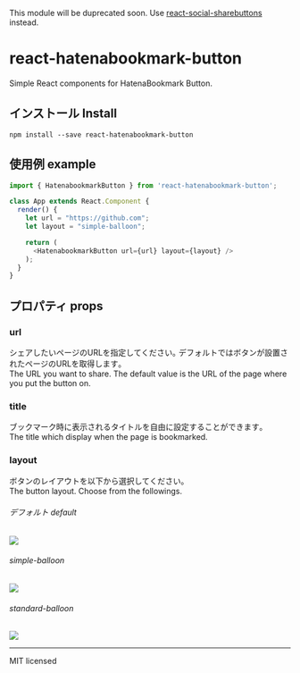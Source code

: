 This module will be duprecated soon. Use [react-social-sharebuttons](https://github.com/uraway/react-social-sharebuttons) instead.

# react-hatenabookmark-button
Simple React components for HatenaBookmark Button.

## インストール Install
```
npm install --save react-hatenabookmark-button
```

## 使用例 example
```javascript
import { HatenabookmarkButton } from 'react-hatenabookmark-button';

class App extends React.Component {
  render() {
    let url = "https://github.com";
    let layout = "simple-balloon";

    return (
      <HatenabookmarkButton url={url} layout={layout} />
    );
  }
}
```

## プロパティ props

### url
シェアしたいページのURLを指定してください｡ デフォルトではボタンが設置されたページのURLを取得します｡<br>
The URL you want to share. The default value is the URL of the page where you put the button on.

### title
ブックマーク時に表示されるタイトルを自由に設定することができます｡<br>
The title which display when the page is bookmarked.

### layout
ボタンのレイアウトを以下から選択してください｡<br>
The button layout. Choose from the followings.

###### デフォルト default
![](http://i.imgur.com/AuKmG2o.png)

###### simple-balloon
![](http://i.imgur.com/0fHSBhG.png)

###### standard-balloon
![](http://i.imgur.com/2166oFC.png)


---
MIT licensed
